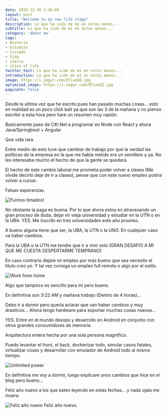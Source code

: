 ```yaml
---
date: 2019-12-30 3:48:05
layout: post
title: "Welcome to my new life stage"
description: Lo que ha sido de mi en estos meses...
subtitle: Lo que ha sido de mi en estos meses...
category: 'About me'
tags: 
- Historia
- Estudios
- Cursada
- Vida
- charla
- slice of life
twitter_text: Lo que ha sido de mi en estos meses...
introduction: Lo que ha sido de mi en estos meses...
image: https://i.imgur.com/OTixmIQ.jpg
optimized_image: https://i.imgur.com/OTixmIQ.jpg
paginate: false
---
```


Desde la ultima vez que he escrito pues han pasado muchas cosas... esto en realidad es un poco click bait ya que son las 3 de la mañana y no pienso escribir a esta hora pero hare un resumen muy rapido.

Basicamente pase de C#/.Net a programar en Node con React y ahora Java/Springboot + Angular. 

Que vida rara.

Entre medio de esto tuve que cambiar de trabajo por que la verdad las politicas de la empresa en la que me habia metido era un semillero y ya.
No les interesaba mucho el hecho de que la gente se quedara. 

El hecho de este cambio laboral me prometia poder volver a clases (Me olvide decirlo deje de ir a clases), pense que con este nuevo empleo podria volver a cursar.

Falsas esperanzas.

![Fuimos timados!](https://i.imgur.com/kgUJBzp.jpg)

No obstante la paga es buena. Por lo que ahora estoy en atravesando un gran proceso de duda, dejar mi vieja universidad y estudiar en la UTN o en la UBA. YES. 
Me inscribi en tres universidades este año proximo.

A bueno alguna tiene que ser, la UBA, la UTN o la UNO. En cualquier caso va haber cambios.

Para la UBA o la UTN me tendre que ir a vivir solo (GRAN DESAFIO A MI QUE ME CUESTA DESPERTARME TEMPRANO)

En caso contrario dejare mi empleo por más bueno que sea necesito el titulo creo yo. 
Y tal vez consiga un empleo full remoto o algo por el estilo. 

![Work from home](https://i.imgur.com/yFr2XPm.png)

Algo que tampoco es sencillo para mi pero bueno.

En definitiva son 3:22 AM y mañana trabajo (Dentro de 4 horas)... 

Debo ir a dormir pero queria aclarar que van haber cambios y muy drasticos... Ahora tengo hardware para soportar muchas cosas nuevas...

YES. Entre en el mundo devops y desarrollo en Android en conjunto con otros grandes consumidores de memoria. 

Arquitectura entera hecha por una sola persona magnifico. 

Puedo levantar el front, el back, dockerizar todo, simular casos fatales, virtualizar cosas y desarrollar con emulador de Android todo al mismo tiempo.

![Unlimited power](https://i.imgur.com/D0Dx1ZX.jpg)

En definitiva me voy a dormir, luego explicare unos cambios que hice en el blog pero bueno...

Feliz año nuevo a los que esten leyendo en estas fechas... y nada ojala me muera. 


![Feliz año nuevo](https://i.imgur.com/OO8aCML.jpg)
Feliz año nuevo.